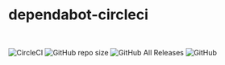 # dependabot-circleci

<br/>

![CircleCI](https://img.shields.io/circleci/build/github/BESTSELLER/dependabot-circleci/master)
![GitHub repo size](https://img.shields.io/github/repo-size/BESTSELLER/dependabot-circleci)
![GitHub All Releases](https://img.shields.io/github/downloads/BESTSELLER/dependabot-circleci/total)
![GitHub](https://img.shields.io/github/license/BESTSELLER/dependabot-circleci)

<br/>

